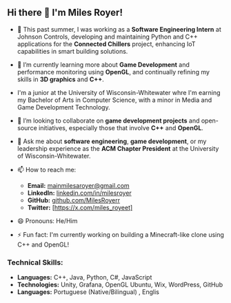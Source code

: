 ## Hi there 👋 I'm Miles Royer!

- 🔭 This past summer, I was working as a **Software Engineering Intern** at Johnson Controls, developing and maintaining Python and C++ applications for the **Connected Chillers** project, enhancing IoT capabilities in smart building solutions.
  
- 🌱 I’m currently learning more about **Game Development** and performance monitoring using **OpenGL**, and continually refining my skills in **3D graphics** and **C++**.

- I'm a junior at the University of Wisconsin-Whitewater whre I'm earning my Bachelor of Arts in Computer Science, with a minor in Media and Game Development Technology.

- 👯 I’m looking to collaborate on **game development projects** and open-source initiatives, especially those that involve **C++** and **OpenGL**.

- 💬 Ask me about **software engineering**, **game development**, or my leadership experience as the **ACM Chapter President** at the University of Wisconsin-Whitewater.
  

- 📫 How to reach me:
  - **Email:** mainmilesaroyer@gmail.com
  - **LinkedIn:** [linkedin.com/in/milesroyer](https://linkedin.com/in/milesroyer)
  - **GitHub:** [github.com/MilesRoyerr](https://github.com/MilesRoyerr)
  - **Twitter:** [https://x.com/miles_royeet]

- 😄 Pronouns: He/Him

- ⚡ Fun fact: I'm currently working on building a Minecraft-like clone using C++ and OpenGL!

### Technical Skills:
- **Languages:** C++, Java, Python, C#, JavaScript
- **Technologies:** Unity, Grafana, OpenGL Ubuntu, Wix, WordPress, GitHub
- **Languages:** Portuguese (Native/Bilingual) , Englis
